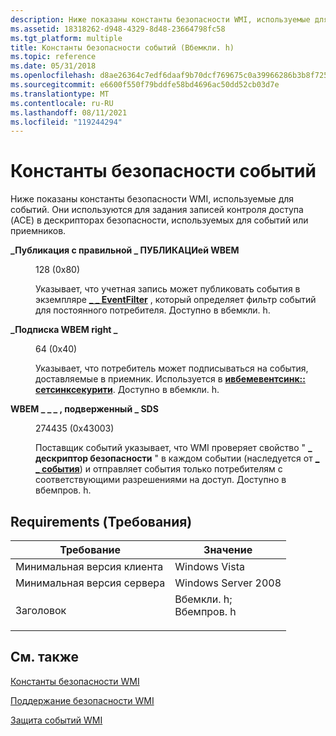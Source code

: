 ```yaml
---
description: Ниже показаны константы безопасности WMI, используемые для событий. Они используются для задания записей контроля доступа (ACE) в дескрипторах безопасности, используемых для событий или приемников.
ms.assetid: 18318262-d948-4329-8d48-23664798fc58
ms.tgt_platform: multiple
title: Константы безопасности событий (Вбемкли. h)
ms.topic: reference
ms.date: 05/31/2018
ms.openlocfilehash: d8ae26364c7edf6daaf9b70dcf769675c0a39966286b3b8f725fefe0af73ff8b
ms.sourcegitcommit: e6600f550f79bddfe58bd4696ac50dd52cb03d7e
ms.translationtype: MT
ms.contentlocale: ru-RU
ms.lasthandoff: 08/11/2021
ms.locfileid: "119244294"
---
```

# <a name="event-security-constants"></a>Константы безопасности событий

Ниже показаны константы безопасности WMI, используемые для событий. Они используются для задания записей контроля доступа (ACE) в дескрипторах безопасности, используемых для событий или приемников.

<dl> <dt>

<span id="WBEM_RIGHT_PUBLISH"></span><span id="wbem_right_publish"></span>**\_Публикация с правильной \_ ПУБЛИКАЦИей WBEM**
</dt> <dd> <dl> <dt>

128 (0x80)
</dt> <dt>



Указывает, что учетная запись может публиковать события в экземпляре [**\_ \_ EventFilter**](--eventfilter.md) , который определяет фильтр событий для постоянного потребителя. Доступно в вбемкли. h.


</dt> </dl> </dd> <dt>

<span id="WBEM_RIGHT_SUBSCRIBE"></span><span id="wbem_right_subscribe"></span>**\_Подписка WBEM right \_**
</dt> <dd> <dl> <dt>

64 (0x40)
</dt> <dt>



Указывает, что потребитель может подписываться на события, доставляемые в приемник. Используется в [**ивбемевентсинк:: сетсинксекурити**](/windows/desktop/api/Wbemprov/nf-wbemprov-iwbemeventsink-setsinksecurity). Доступно в вбемкли. h.


</dt> </dl> </dd> <dt>

<span id="WBEM_S_SUBJECT_TO_SDS"></span><span id="wbem_s_subject_to_sds"></span>**WBEM \_ \_ \_ , подверженный \_ SDS**
</dt> <dd> <dl> <dt>

274435 (0x43003)
</dt> <dt>



Поставщик событий указывает, что WMI проверяет свойство " **\_ дескриптор безопасности** " в каждом событии (наследуется от [**\_ \_ события**](--event.md)) и отправляет события только потребителям с соответствующими разрешениями на доступ. Доступно в вбемпров. h.


</dt> </dl> </dd> </dl>

## <a name="requirements"></a>Requirements (Требования)



| Требование | Значение |
|-------------------------------------|--------------------------------------------------------------------------------------------------------------------------------------------------------|
| Минимальная версия клиента<br/> | Windows Vista<br/>                                                                                                                               |
| Минимальная версия сервера<br/> | Windows Server 2008<br/>                                                                                                                         |
| Заголовок<br/>                   | <dl> <dt>Вбемкли. h; </dt> <dt>Вбемпров. h</dt> </dl> |



## <a name="see-also"></a>См. также

<dl> <dt>

[Константы безопасности WMI](wmi-security-constants.md)
</dt> <dt>

[Поддержание безопасности WMI](maintaining-wmi-security.md)
</dt> <dt>

[Защита событий WMI](securing-wmi-events.md)
</dt> </dl>

 

 




